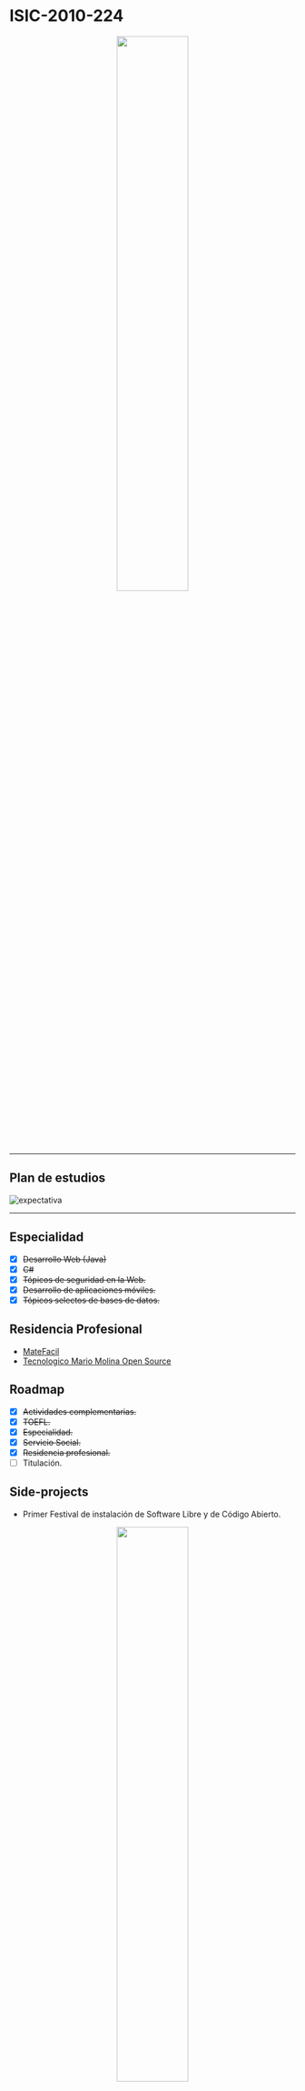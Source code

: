 # ISIC-2010-224

<p align="center">
  <img src="https://i.imgur.com/g0ro1Sl.png" width="50%" height="50%">
</p>

---
## Plan de estudios

![expectativa](https://i.imgur.com/lcgZFyh.png)

---

## Especialidad
- [x] ~~Desarrollo Web (Java)~~
- [x] ~~C#~~
- [x] ~~Tópicos de seguridad en la Web.~~
- [x] ~~Desarrollo de aplicaciones móviles.~~
- [x] ~~Tópicos selectos de bases de datos.~~

## Residencia Profesional
- [MateFacil](https://github.com/osstecmm/matefacil-demo)
- [Tecnologico Mario Molina Open Source](https://github.com/osstecmm)

## Roadmap
- [x] ~~Actividades complementarias.~~
- [x] ~~TOEFL.~~
- [x] ~~Especialidad.~~
- [x] ~~Servicio Social.~~
- [x] ~~Residencia profesional.~~
- [ ] Titulación.

## Side-projects
- Primer Festival de instalación de Software Libre y de Código Abierto.

<p align="center">
  <img src="https://i.imgur.com/BuAJqxo.jpg" width="50%" height="50%">
</p>

- [Linuxeros Zapopan](https://talent-network.org/comunidades/linuxeros-zapopan/)
  - Comunidad FOSS
  - [Grupo de chat en Telegram](https://t.me/LinuxerosZapopan)
  
<p align="center">
  <img src="https://i.imgur.com/dNdSM4M.jpg" width="35%" height="35%">
</p>

- [Tecnológico Mario Molina Open Source](https://github.com/osstecmm)
  - Organización de Código Abierto, hacemos proyectos que resuelven una problemática relacionada a la comunidad del Tecnológico por iniciativa propia o simplemente por el gusto de aprender.

<p align="center">
  <img src="https://i.imgur.com/55sp5ih.png" width="35%" height="35%">
</p>


<p align="center"> 
 <img src="https://i.imgur.com/hDUpdqn.jpg">
</p>

---
MIT - © 2016 Jesús Castro

